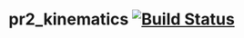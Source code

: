 # pr2_kinematics [![Build Status](https://travis-ci.org/PR2/pr2_kinematics.svg?branch=kinetic-devel)](https://travis-ci.org/PR2/pr2_kinematics)

